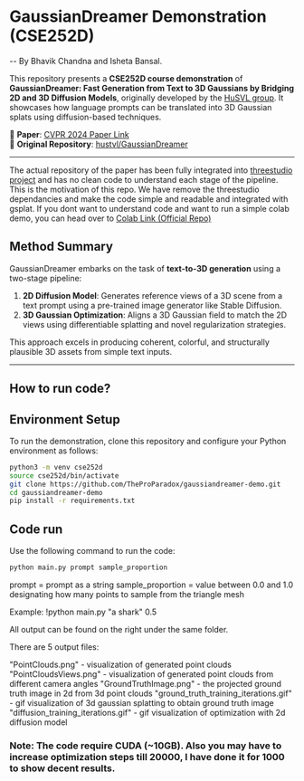 # GaussianDreamer Demonstration (CSE252D)

-- By Bhavik Chandna and Isheta Bansal.

This repository presents a **CSE252D course demonstration** of **GaussianDreamer: Fast Generation from Text to 3D Gaussians by Bridging 2D and 3D Diffusion Models**, originally developed by the [HuSVL group](https://github.com/hustvl/GaussianDreamer). It showcases how language prompts can be translated into 3D Gaussian splats using diffusion-based techniques.

📌 **Paper**: [CVPR 2024 Paper Link](https://arxiv.org/abs/2312.00768)  
📌 **Original Repository**: [hustvl/GaussianDreamer](https://github.com/hustvl/GaussianDreamer)

---

The actual repository of the paper has been fully integrated into [threestudio project](https://github.com/threestudio-project/threestudio) and has no clean code to understand each stage of the pipeline. This is the motivation of this repo. We have remove the threestudio dependancies and make the code simple and readable and integrated with gsplat. If you dont want to understand code and want to run a simple colab demo, you can head over to [Colab Link (Official Repo)](https://colab.research.google.com/drive/1PHdsF0PtqGb04FbcwAs_QIG_rNW7W4bh?usp=sharing)

## Method Summary

GaussianDreamer embarks on the task of **text-to-3D generation** using a two-stage pipeline:

1. **2D Diffusion Model**: Generates reference views of a 3D scene from a text prompt using a pre-trained image generator like Stable Diffusion.
2. **3D Gaussian Optimization**: Aligns a 3D Gaussian field to match the 2D views using differentiable splatting and novel regularization strategies.

This approach excels in producing coherent, colorful, and structurally plausible 3D assets from simple text inputs.

---

## How to run code?
## Environment Setup

To run the demonstration, clone this repository and configure your Python environment as follows:

```bash
python3 -m venv cse252d
source cse252d/bin/activate
git clone https://github.com/TheProParadox/gaussiandreamer-demo.git
cd gaussiandreamer-demo
pip install -r requirements.txt
```

## Code run
Use the following command to run the code: 

```bash
python main.py prompt sample_proportion
```
prompt = prompt as a string 
sample_proportion = value between 0.0 and 1.0 designating how many points to sample from the triangle mesh

Example: !python main.py "a shark" 0.5

All output can be found on the right under the same folder.

There are 5 output files:

"PointClouds.png" - visualization of generated point clouds
"PointCloudsViews.png" - visualization of generated point clouds from different camera angles
"GroundTruthImage.png" - the projected ground truth image in 2d from 3d point clouds
"ground_truth_training_iterations.gif" - gif visualization of 3d gaussian splatting to obtain ground truth image
"diffusion_training_iterations.gif" - gif visualization of optimization with 2d diffusion model

### Note: The code require CUDA (~10GB). Also you may have to increase optimization steps till 20000, I have done it for 1000 to show decent results.
